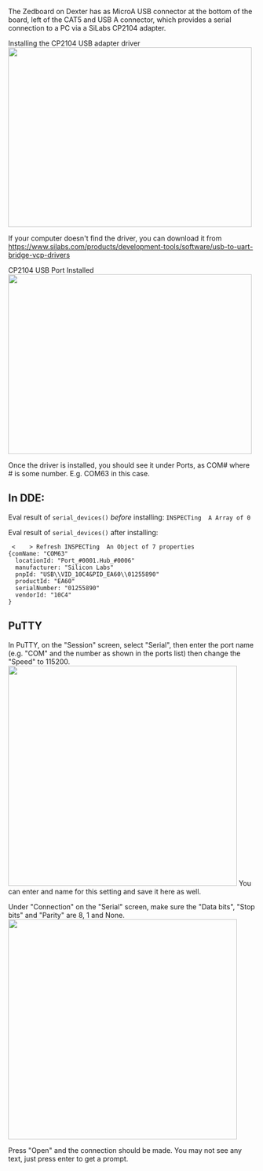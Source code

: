 The Zedboard on Dexter has as MicroA USB connector at the bottom of the board, left of the CAT5 and USB A connector, which provides a serial connection to a PC via a SiLabs CP2104 adapter.

Installing the CP2104 USB adapter driver<BR>
<a href="https://raw.githubusercontent.com/HaddingtonDynamics/Dexter/master/Hardware/DexterCP2104Installing.png"><img src="https://raw.githubusercontent.com/HaddingtonDynamics/Dexter/master/Hardware/DexterCP2104Installing.png" height=366 width=496></a>

If your computer doesn't find the driver, you can download it from<br>
https://www.silabs.com/products/development-tools/software/usb-to-uart-bridge-vcp-drivers

CP2104 USB Port Installed<BR>
<a href="https://raw.githubusercontent.com/HaddingtonDynamics/Dexter/master/Hardware/DexterCP2104Installed.png"><img src="https://raw.githubusercontent.com/HaddingtonDynamics/Dexter/master/Hardware/DexterCP2104Installed.png" height=366 width=496></a>

Once the driver is installed, you should see it under Ports, as COM# where # is some number. E.g. COM63 in this case.

## In DDE:

Eval result of  `serial_devices()` _before_ installing: `INSPECTing  A Array of 0`

Eval result of  `serial_devices()` after installing:
```` 
 <    > Refresh INSPECTing  An Object of 7 properties
{comName: "COM63"
  locationId: "Port_#0001.Hub_#0006"
  manufacturer: "Silicon Labs"
  pnpId: "USB\\VID_10C4&PID_EA60\\01255890"
  productId: "EA60"
  serialNumber: "01255890"
  vendorId: "10C4"
}
````

## PuTTY
In PuTTY, on the "Session" screen, select "Serial", then enter the port name (e.g. "COM" and the number as shown in the ports list) then change the "Speed" to 115200. 
<img src="https://raw.github.com/HaddingtonDynamics/Dexter/blob/master/Hardware/PuTTYSerialSession.png" height="448" width="466">
You can enter and name for this setting and save it here as well.

Under "Connection" on the "Serial" screen, make sure the "Data bits", "Stop bits" and "Parity" are 8, 1 and None. 
<img src="https://raw.githubusercontent.com/HaddingtonDynamics/Dexter/master/Hardware/PuTTYSerialSerial.png" width="466" height="448">

Press "Open" and the connection should be made. You may not see any text, just press enter to get a prompt.